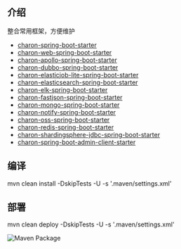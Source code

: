 ## 介绍

整合常用框架，方便维护


* [charon-spring-boot-starter](./charon-spring-boot-starters/charon-spring-boot-starter/README.md) 
* [charon-web-spring-boot-starter](./charon-spring-boot-starters/charon-web-spring-boot-starter/README.md) 
* [charon-apollo-spring-boot-starter](./charon-spring-boot-starters/charon-apollo-spring-boot-starter/README.md) 
* [charon-dubbo-spring-boot-starter](./charon-spring-boot-starters/charon-dubbo-spring-boot-starter/README.md) 
* [charon-elasticjob-lite-spring-boot-starter](./charon-spring-boot-starters/charon-elasticjob-lite-spring-boot-starter/README.md) 
* [charon-elasticsearch-spring-boot-starter](./charon-spring-boot-starters/charon-elasticsearch-spring-boot-starter/README.md) 
* [charon-elk-spring-boot-starter](./charon-spring-boot-starters/charon-elk-spring-boot-starter/README.md) 
* [charon-fastjson-spring-boot-starter](./charon-spring-boot-starters/charon-fastjson-spring-boot-starter/README.md) 
* [charon-mongo-spring-boot-starter](./charon-spring-boot-starters/charon-mongo-spring-boot-starter/README.md) 
* [charon-notify-spring-boot-starter](./charon-spring-boot-starters/charon-notify-spring-boot-starter/README.md) 
* [charon-oss-spring-boot-starter](./charon-spring-boot-starters/charon-oss-spring-boot-starter/README.md) 
* [charon-redis-spring-boot-starter](./charon-spring-boot-starters/charon-redis-spring-boot-starter/README.md) 
* [charon-shardingsphere-jdbc-spring-boot-starter](./charon-spring-boot-starters/charon-shardingsphere-jdbc-spring-boot-starter/README.md) 
* [charon-spring-boot-admin-client-starter](./charon-spring-boot-starters/charon-spring-boot-admin-client-starter/README.md) 

## 编译

mvn clean install -DskipTests -U -s '.maven/settings.xml'

## 部署

mvn clean deploy -DskipTests -U -s '.maven/settings.xml'

![Maven Package](https://github.com/harvies/charon/workflows/Maven%20Package/badge.svg)